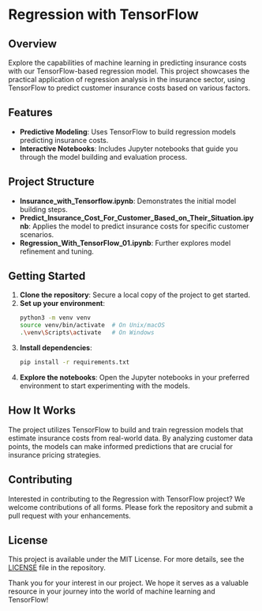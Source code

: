 # Regression with TensorFlow

## Overview
Explore the capabilities of machine learning in predicting insurance costs with our TensorFlow-based regression model. This project showcases the practical application of regression analysis in the insurance sector, using TensorFlow to predict customer insurance costs based on various factors.

## Features
- **Predictive Modeling**: Uses TensorFlow to build regression models predicting insurance costs.
- **Interactive Notebooks**: Includes Jupyter notebooks that guide you through the model building and evaluation process.

## Project Structure
- **Insurance_with_Tensorflow.ipynb**: Demonstrates the initial model building steps.
- **Predict_Insurance_Cost_For_Customer_Based_on_Their_Situation.ipynb**: Applies the model to predict insurance costs for specific customer scenarios.
- **Regression_With_TensorFlow_01.ipynb**: Further explores model refinement and tuning.

## Getting Started
1. **Clone the repository**: Secure a local copy of the project to get started.
2. **Set up your environment**:
    ```bash
    python3 -m venv venv
    source venv/bin/activate  # On Unix/macOS
    .\venv\Scripts\activate   # On Windows
    ```
3. **Install dependencies**:
    ```bash
    pip install -r requirements.txt
    ```
4. **Explore the notebooks**:
    Open the Jupyter notebooks in your preferred environment to start experimenting with the models.

## How It Works
The project utilizes TensorFlow to build and train regression models that estimate insurance costs from real-world data. By analyzing customer data points, the models can make informed predictions that are crucial for insurance pricing strategies.

## Contributing
Interested in contributing to the Regression with TensorFlow project? We welcome contributions of all forms. Please fork the repository and submit a pull request with your enhancements.

## License
This project is available under the MIT License. For more details, see the [LICENSE](LICENSE) file in the repository.

Thank you for your interest in our project. We hope it serves as a valuable resource in your journey into the world of machine learning and TensorFlow!
